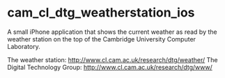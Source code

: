 cam_cl_dtg_weatherstation_ios
=============================

A small iPhone application that shows the current weather as read by the weather station on the top of the Cambridge University Computer Laboratory. 

The weather station: http://www.cl.cam.ac.uk/research/dtg/weather/
The Digital Technology Group: http://www.cl.cam.ac.uk/research/dtg/www/
